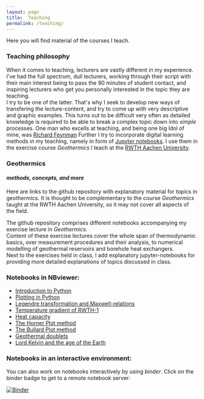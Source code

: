 ```yaml
---
layout: page  
title:  Teaching  
permalink: /teaching/  
---  
```

Here you will find material of the courses I teach.

### Teaching philosophy  

When it comes to teaching, lecturers are vastly different in my experience. I've had the full spectrum, dull lecturers, working through their script with their main interest being to pass the 90 minutes of student contact, and inspiring lecturers who get you personally interested in the topic they are teaching.  
I try to be one of the latter. That's why I seek to develop new ways of transfering the lecture-content, and try to come up with very descriptive and graphic examples. This turns out to be difficult very often as detailed knowledge is required to be able to break a complex topic down into _simple_ processes. One man who excells at teaching, and being one big Idol of mine, was [Richard
Feynman](https://en.wikipedia.org/wiki/Richard_Feynman)
Further I try to incorporate digital learning methods in my teaching, namely in form of [Jupyter notebooks](https://www.project-jupyter.org). I use them in the exercise course _Geothermics_ I teach at the [RWTH Aachen University](https://www.rwth-aachen.de).  

### Geothermics    

#### _methods, concepts, and more_  

Here are links to the github repository with explanatory material for topics in geothermics. It is thought to be complementary to the course _Geothermics_ taught at the RWTH Aachen University, so it may not cover all aspects of the field.  

The github repository comprises different notebooks accompanying my exercise lecture in _Geothermics_.  
Content of these exercise lectures cover the whole span of thermodynamic basics, over measurement procedures and their analysis, to numerical modelling of geothermal reservoirs and borehole heat exchangers.  
Next to the exercises held in class, I add explanatory jupyter-notebooks for providing more detailed explanations of topics discussed in class.  

### Notebooks in NBviewer:  
* [Introduction to Python](http://nbviewer.jupyter.org/github/Japhiolite/geothermics/blob/master/00_Introduction_to_python.ipynb)
* [Plotting in Python](http://nbviewer.jupyter.org/github/Japhiolite/geothermics/blob/master/00_Plotting_in_python.ipynb)  
* [Legendre transformation and Maxwell-relations](http://nbviewer.jupyter.org/github/Japhiolite/geothermics/blob/master/01_Legendre_transformation_and_Maxwell_relations.ipynb)
* [Temperature gradient of RWTH-1](http://nbviewer.jupyter.org/github/Japhiolite/geothermics/blob/master/02_T-gradient_RWTH-1.ipynb)  
* [Heat capacity](http://nbviewer.jupyter.org/github/Japhiolite/geothermics/blob/master/03_heat_capacity.ipynb)  
* [The Horner Plot method](http://nbviewer.jupyter.org/github/Japhiolite/geothermics/blob/master/07_Horner_Plot.ipynb)  
* [The Bullard Plot method](http://nbviewer.jupyter.org/github/Japhiolite/geothermics/blob/master/08_Bullard_Plot.ipynb)    
* [Geothermal doublets](https://nbviewer.jupyter.org/github/Japhiolite/geothermics/blob/master/09_Geothermal_doublets.ipynb)  
* [Lord Kelvin and the age of the Earth](https://nbviewer.jupyter.org/github/Japhiolite/geothermics/blob/master/10_Lord_Kelvin_dating_the_Earth.ipynb)

### Notebooks in an interactive environment:
You can also work on notebooks interactively by using _binder_. Click on the binder badge to get to a remote notebook server:

[![Binder](https://beta.mybinder.org/badge.svg)](https://beta.mybinder.org/v2/gh/Japhiolite/geothermics/master)
